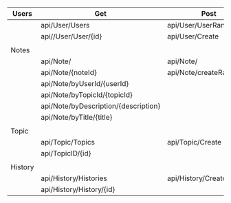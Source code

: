 | Users   | Get                                  | Post                     | Delete              | Put                  |
|---------|--------------------------------------|--------------------------|---------------------|----------------------|
|         | api/User/Users                       | api/User/UserRange/{ids} | api/User/Delete     | api/User/Update      |
|         | api//User/User/{id}                  | api/User/Create          | api/User/Delete{id} | api/User/UpdateRange |
|         |                                      |                          |                     |                      |
| Notes   |                                      |                          |                     |                      |
|         | api/Note/                            | api/Note/                | api/Note/           | api/Note/            |
|         | api/Note/{noteId}                    | api/Note/createRange     | api/Note/byId/{id}  |                      |
|         | api/Note/byUserId/{userId}           |                          |                     |                      |
|         | api/Note/byTopicId/{topicId}         |                          |                     |                      |
|         | api/Note/byDescription/{description} |                          |                     |                      |
|         | api/Note/byTitle/{title}             |                          |                     |                      |
|         |                                      |                          |                     |                      |
| Topic   |                                      |                          |                     |                      |
|         | api/Topic/Topics                     | api/Topic/Create         | api/Topic/Delete    |                      |
|         | api/TopicID/{id}                     |                          |                     |                      |
|         |                                      |                          |                     |                      |
| History |                                      |                          |                     |                      |
|         | api/History/Histories                | api/History/Create       |                     |                      |
|         | api/History/History/{id}             |                          |                     |                      |